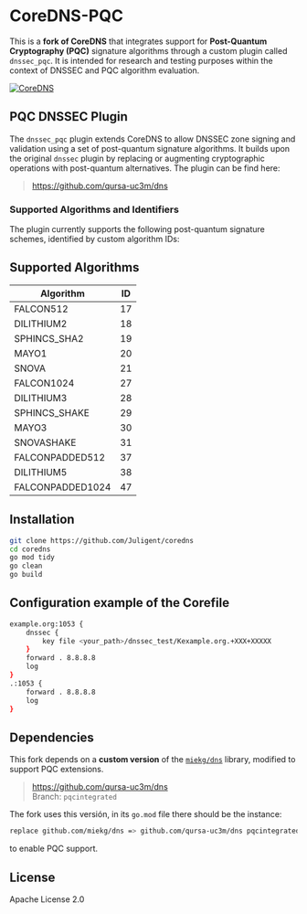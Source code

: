 # CoreDNS-PQC
This is a **fork of CoreDNS** that integrates support for **Post-Quantum Cryptography (PQC)** signature algorithms through a custom plugin called `dnssec_pqc`. It is intended for research and testing purposes within the context of DNSSEC and PQC algorithm evaluation.

[![CoreDNS](https://coredns.io/images/CoreDNS_Colour_Horizontal.png)](https://coredns.io)

## PQC DNSSEC Plugin

The `dnssec_pqc` plugin extends CoreDNS to allow DNSSEC zone signing and validation using a set of post-quantum signature algorithms. It builds upon the original `dnssec` plugin by replacing or augmenting cryptographic operations with post-quantum alternatives. The plugin can be find here:

> [https://github.com/qursa-uc3m/dns ](https://github.com/Juligent/plugin-dnssec_pqc) 

### Supported Algorithms and Identifiers

The plugin currently supports the following post-quantum signature schemes, identified by custom algorithm IDs:

## Supported Algorithms
| Algorithm        | ID |
|------------------|----|
| FALCON512        | 17 |
| DILITHIUM2       | 18 |
| SPHINCS_SHA2     | 19 |
| MAYO1            | 20 |
| SNOVA            | 21 |
| FALCON1024       | 27 |
| DILITHIUM3       | 28 |
| SPHINCS_SHAKE    | 29 |
| MAYO3            | 30 |
| SNOVASHAKE       | 31 |
| FALCONPADDED512  | 37 |
| DILITHIUM5       | 38 |
| FALCONPADDED1024 | 47 |

## Installation
```bash
git clone https://github.com/Juligent/coredns
cd coredns
go mod tidy
go clean
go build
```

## Configuration example of the Corefile


```bash
example.org:1053 {
    dnssec {
        key file <your_path>/dnssec_test/Kexample.org.+XXX+XXXXX
    }
    forward . 8.8.8.8
    log
}
.:1053 {
    forward . 8.8.8.8
    log
}
```


## Dependencies

This fork depends on a **custom version** of the [`miekg/dns`](https://github.com/miekg/dns) library, modified to support PQC extensions.
  
> https://github.com/qursa-uc3m/dns  
> Branch: `pqcintegrated`

The fork uses this versión, in its `go.mod` file there should be the instance:
```bash
replace github.com/miekg/dns => github.com/qursa-uc3m/dns pqcintegrated
```
to enable PQC support.



## License
Apache License 2.0
